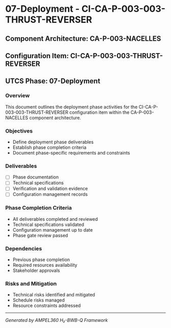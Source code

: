 # 07-Deployment - CI-CA-P-003-003-THRUST-REVERSER

## Component Architecture: CA-P-003-NACELLES
## Configuration Item: CI-CA-P-003-003-THRUST-REVERSER
## UTCS Phase: 07-Deployment

### Overview
This document outlines the deployment phase activities for the CI-CA-P-003-003-THRUST-REVERSER configuration item within the CA-P-003-NACELLES component architecture.

### Objectives
- Define deployment phase deliverables
- Establish phase completion criteria
- Document phase-specific requirements and constraints

### Deliverables
- [ ] Phase documentation
- [ ] Technical specifications
- [ ] Verification and validation evidence
- [ ] Configuration management records

### Phase Completion Criteria
- All deliverables completed and reviewed
- Technical specifications validated
- Configuration management up to date
- Phase gate review passed

### Dependencies
- Previous phase completion
- Required resources availability
- Stakeholder approvals

### Risks and Mitigation
- Technical risks identified and mitigated
- Schedule risks managed
- Resource constraints addressed

---
*Generated by AMPEL360 H₂-BWB-Q Framework*

